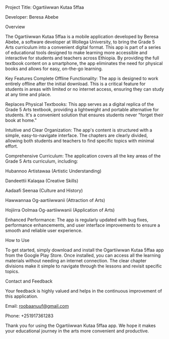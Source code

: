 Project Title: Ogartiiwwan Kutaa 5ffaa

Developer: Beresa Abebe

Overview

The Ogartiiwwan Kutaa 5ffaa is a mobile application developed by Beresa Abebe, a software developer at Wollega University, to bring the Grade 5 Arts curriculum into a convenient digital format. This app is part of a series of educational tools designed to make learning more accessible and interactive for students and teachers across Ethiopia. By providing the full textbook content on a smartphone, the app eliminates the need for physical books and allows for easy, on-the-go learning.

Key Features
Complete Offline Functionality: The app is designed to work entirely offline after the initial download. This is a critical feature for students in areas with limited or no internet access, ensuring they can study at any time and place.

Replaces Physical Textbooks: This app serves as a digital replica of the Grade 5 Arts textbook, providing a lightweight and portable alternative for students. It's a convenient solution that ensures students never "forget their book at home."

Intuitive and Clear Organization: The app's content is structured with a simple, easy-to-navigate interface. The chapters are clearly divided, allowing both students and teachers to find specific topics with minimal effort.

Comprehensive Curriculum: The application covers all the key areas of the Grade 5 Arts curriculum, including:

Hubannoo Artistawaa (Artistic Understanding)

Dandeettii Kalaqaa (Creative Skills)

Aadaafi Seenaa (Culture and History)

Hawwannaa Og-aartiiwwanii (Attraction of Arts)

Hojiirra Oolmaa Og-aartiiwwanii (Application of Arts)

Enhanced Performance: The app is regularly updated with bug fixes, performance enhancements, and user interface improvements to ensure a smooth and reliable user experience.

How to Use

To get started, simply download and install the Ogartiiwwan Kutaa 5ffaa app from the Google Play Store. Once installed, you can access all the learning materials without needing an internet connection. The clear chapter divisions make it simple to navigate through the lessons and revisit specific topics.

Contact and Feedback

Your feedback is highly valued and helps in the continuous improvement of this application.

Email: roobaanuuf@gmail.com

Phone: +251917361283

Thank you for using the Ogartiiwwan Kutaa 5ffaa app. We hope it makes your educational journey in the arts more convenient and productive.
